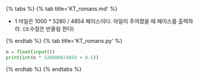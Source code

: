{% tabs %}
{% tab title='KT_romans.md' %}

* 1 마일은 1000 * 5280 / 4854 페이스이다. 마일이 주어졌을 때 페이스를 출력하라. (소수점은 반올림 한다)

{% endtab %}
{% tab title='KT_romans.py' %}

```py
n = float(input())
print(int(n * 5280000/4854 + 0.5))
```

{% endtab %}
{% endtabs %}
